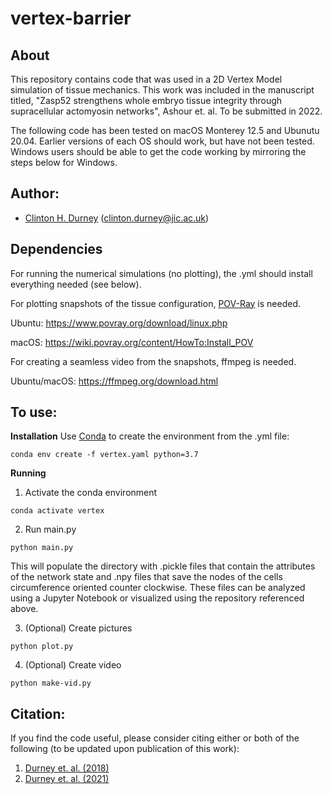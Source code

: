 # vertex-barrier

## About
This repository contains code that was used in a 2D Vertex Model simulation of tissue mechanics. This work was included in the manuscript titled, "Zasp52 strengthens whole embryo tissue integrity through supracellular actomyosin networks", Ashour et. al. To be submitted in 2022. 

The following code has been tested on macOS Monterey 12.5 and Ubunutu 20.04.  Earlier versions of each OS should work, but have not been tested.  Windows users should be able to get the code working by mirroring the steps below for Windows.

## Author:
* [Clinton H. Durney](https://clintondurney.github.io/) (clinton.durney@jic.ac.uk)

## Dependencies 
For running the numerical simulations (no plotting), the .yml should install everything needed (see below).

For plotting snapshots of the tissue configuration, [POV-Ray](http://www.povray.org/) is needed. 

  Ubuntu: https://www.povray.org/download/linux.php

  macOS: https://wiki.povray.org/content/HowTo:Install_POV

For creating a seamless video from the snapshots, ffmpeg is needed. 

  Ubuntu/macOS: https://ffmpeg.org/download.html

## To use:
__Installation__
Use [Conda](https://docs.conda.io/en/latest/) to create the environment from the .yml file:
```
conda env create -f vertex.yaml python=3.7
```

__Running__
1. Activate the conda environment
```
conda activate vertex
```
2. Run main.py 
```
python main.py
```

This will populate the directory with .pickle files that contain the attributes of the network state and .npy files that save the nodes of the cells circumference oriented counter clockwise. These files can be analyzed using a Jupyter Notebook or visualized using the repository referenced above.

3. (Optional) Create pictures
```
python plot.py
```

4. (Optional) Create video
```
python make-vid.py
```

## Citation:
If you find the code useful, please consider citing either or both of the following (to be updated upon publication of this work):
1. [Durney et. al. (2018)](https://www.sciencedirect.com/science/article/pii/S0006349518311615)
2. [Durney et. al. (2021)](https://iopscience.iop.org/article/10.1088/1478-3975/abfa69/meta)









